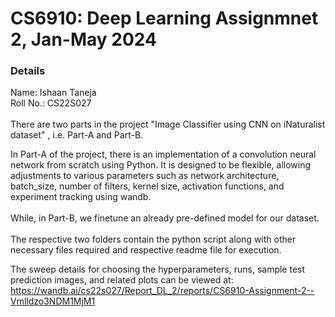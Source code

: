 
# CS6910: Deep Learning Assignmnet 2, Jan-May 2024

### Details

Name: Ishaan Taneja
</br>
Roll No.: CS22S027
</br>
</br>
There are two parts in the project "Image Classifier using CNN on iNaturalist dataset" , i.e. Part-A and Part-B. 
</br>

In Part-A of the project, there is an implementation of a convolution neural network from scratch using Python. It is designed to be flexible, allowing adjustments to various parameters such as network architecture, batch_size, number of filters, kernel size, activation functions, and experiment tracking using wandb.
</br>
</br>
While, in Part-B, we finetune an already pre-defined model for our dataset. 
</br>
</br>
The respective two folders contain the python script along with other necessary files required and respective readme file for execution.

The sweep details for choosing the hyperparameters, runs, sample test prediction images, and related plots can be viewed at:
</br>
https://wandb.ai/cs22s027/Report_DL_2/reports/CS6910-Assignment-2--Vmlldzo3NDM1MjM1

